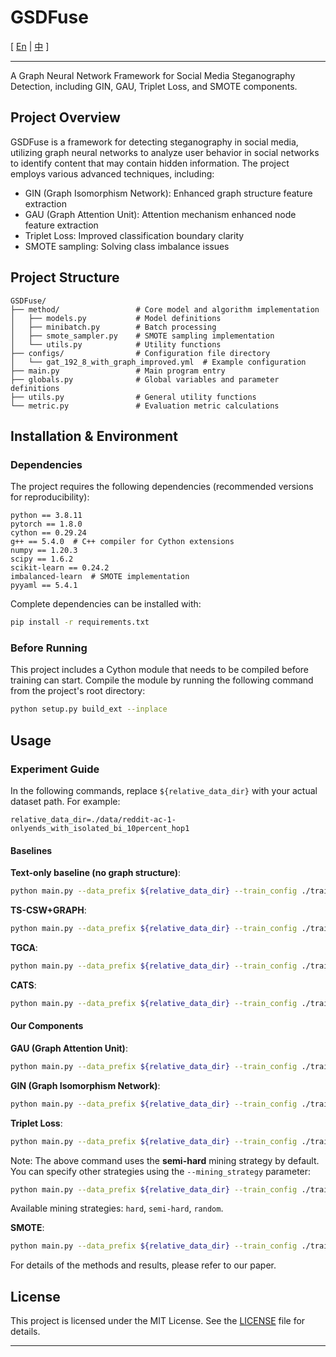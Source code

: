 # GSDFuse

[ [En](#english) | [中](README_CN.md) ]

---

<a id="english"></a>

A Graph Neural Network Framework for Social Media Steganography Detection, including GIN, GAU, Triplet Loss, and SMOTE components.

## Project Overview

GSDFuse is a framework for detecting steganography in social media, utilizing graph neural networks to analyze user behavior in social networks to identify content that may contain hidden information. The project employs various advanced techniques, including:

- GIN (Graph Isomorphism Network): Enhanced graph structure feature extraction
- GAU (Graph Attention Unit): Attention mechanism enhanced node feature extraction
- Triplet Loss: Improved classification boundary clarity
- SMOTE sampling: Solving class imbalance issues

## Project Structure

```
GSDFuse/
├── method/                 # Core model and algorithm implementation
│   ├── models.py           # Model definitions
│   ├── minibatch.py        # Batch processing
│   ├── smote_sampler.py    # SMOTE sampling implementation
│   └── utils.py            # Utility functions
├── configs/                # Configuration file directory
│   └── gat_192_8_with_graph_improved.yml  # Example configuration
├── main.py                 # Main program entry
├── globals.py              # Global variables and parameter definitions
├── utils.py                # General utility functions
└── metric.py               # Evaluation metric calculations
```

## Installation & Environment

### Dependencies

The project requires the following dependencies (recommended versions for reproducibility):

```
python == 3.8.11
pytorch == 1.8.0
cython == 0.29.24
g++ == 5.4.0  # C++ compiler for Cython extensions
numpy == 1.20.3
scipy == 1.6.2
scikit-learn == 0.24.2
imbalanced-learn  # SMOTE implementation
pyyaml == 5.4.1
```

Complete dependencies can be installed with:

```bash
pip install -r requirements.txt
```

### Before Running

This project includes a Cython module that needs to be compiled before training can start. Compile the module by running the following command from the project's root directory:

```bash
python setup.py build_ext --inplace
```

## Usage

### Experiment Guide

In the following commands, replace `${relative_data_dir}` with your actual dataset path. For example:
```
relative_data_dir=./data/reddit-ac-1-onlyends_with_isolated_bi_10percent_hop1
```

#### Baselines

**Text-only baseline (no graph structure)**:
```bash
python main.py --data_prefix ${relative_data_dir} --train_config ./train_config/no_graph.yml --no_graph --repeat_time 1
```


**TS-CSW+GRAPH**:
```bash
python main.py --data_prefix ${relative_data_dir} --train_config ./train_config/gat_192_8_no_smote.yml --repeat_time 1 --gpu 0
```

**TGCA**:
```bash
python main.py --data_prefix ${relative_data_dir} --train_config ./train_config/gat_192_8_no_smote.yml --repeat_time 1 --gpu 0 --use_TGCA
```

**CATS**:
```bash
python main.py --data_prefix ${relative_data_dir} --train_config ./train_config/gat_192_8_no_smote.yml --repeat_time 1 --gpu 0 --use_CATS --use_GAaN
```

#### Our Components

**GAU (Graph Attention Unit)**:
```bash
python main.py --data_prefix ${relative_data_dir} --train_config ./train_config/gat_192_8_no_smote.yml --repeat_time 1 --gpu 0 --use_gau
```

**GIN (Graph Isomorphism Network)**:
```bash
python main.py --data_prefix ${relative_data_dir} --train_config ./train_config/gat_192_8_no_smote.yml --repeat_time 1 --gpu 0 --use_GIN
```

**Triplet Loss**:
```bash
python main.py --data_prefix ${relative_data_dir} --train_config ./train_config/gat_192_8_no_smote.yml --repeat_time 1 --gpu 0 --use_triplet_loss --use_hard_mining
```

Note: The above command uses the **semi-hard** mining strategy by default. You can specify other strategies using the `--mining_strategy` parameter:

```bash
python main.py --data_prefix ${relative_data_dir} --train_config ./train_config/gat_192_8_no_smote.yml --repeat_time 1 --gpu 0 --use_triplet_loss --use_hard_mining --mining_strategy hard
```

Available mining strategies: `hard`, `semi-hard`, `random`.

**SMOTE**:
```bash
python main.py --data_prefix ${relative_data_dir} --train_config ./train_config/gat_192_8_no_smote.yml --repeat_time 1 --gpu 0 --use_smote
```


For details of the methods and results, please refer to our paper.

## License

This project is licensed under the MIT License. See the [LICENSE](LICENSE) file for details.

---

